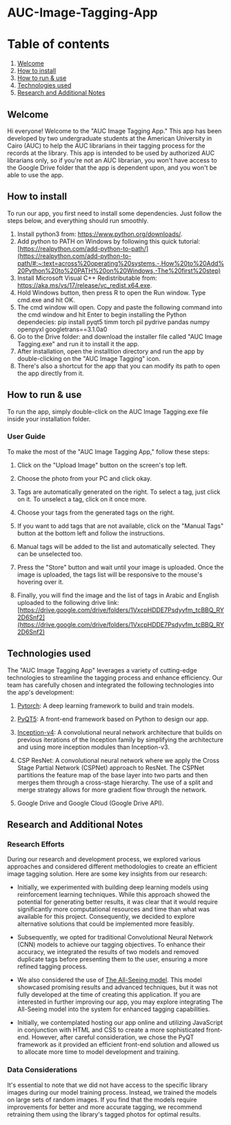 # AUC-Image-Tagging-App

# Table of contents
1. [Welcome](#welcome)
2. [How to install](#install)
3. [How to run & use](#runuse)
4. [Technologies used](#tech)
5. [Research and Additional Notes](#research)

## Welcome <a name="welcome"></a>
Hi everyone! Welcome to the "AUC Image Tagging App." This app has been developed by two undergraduate students at the American University in Cairo (AUC) to help the AUC librarians in their tagging process for the records at the library. This app is intended to be used by authorized AUC librarians only, so if you're not an AUC librarian, you won't have access to the Google Drive folder that the app is dependent upon, and you won't be able to use the app.

## How to install <a name="install"></a>
To run our app, you first need to install some dependencies. Just follow the steps below, and everything should run smoothly.
1. Install python3 from: https://www.python.org/downloads/.
2. Add python to PATH on Windows by following this quick tutorial: [https://realpython.com/add-python-to-path/](https://realpython.com/add-python-to-path/#:~:text=across%20operating%20systems.-,How%20to%20Add%20Python%20to%20PATH%20on%20Windows,-The%20first%20step)
3. Install Microsoft Visual C++ Redistributable from: https://aka.ms/vs/17/release/vc_redist.x64.exe.
4. Hold Windows button, then press R to open the Run window. Type cmd.exe and hit OK.
5. The cmd window will open. Copy and paste the following command into the cmd window and hit Enter to begin installing the Python dependecies:
     pip install pyqt5 timm torch pil pydrive pandas numpy openpyxl googletrans==3.1.0a0
6. Go to the Drive folder:  and download the installer file called "AUC Image Tagging.exe" and run it to install it the app.
7. After installation, open the installtion directory and run the app by double-clicking on the "AUC Image Tagging" icon.
8. There's also a shortcut for the app that you can modify its path to open the app directly from it.

## How to run & use <a name="runuse"></a>
To run the app, simply double-click on the AUC Image Tagging.exe file inside your installation folder.

### User Guide
To make the most of the "AUC Image Tagging App," follow these steps:

1. Click on the "Upload Image" button on the screen's top left.

2. Choose the photo from your PC and click okay.

3. Tags are automatically generated on the right. To select a tag, just click on it. To unselect a tag, click on it once more.

4. Choose your tags from the generated tags on the right.

5. If you want to add tags that are not available, click on the "Manual Tags" button at the bottom left and follow the instructions.

6. Manual tags will be added to the list and automatically selected. They can be unselected too.

7. Press the "Store" button and wait until your image is uploaded. Once the image is uploaded, the tags list will be responsive to the mouse's hovering over it.

8. Finally, you will find the image and the list of tags in Arabic and English uploaded to the following drive link: [https://drive.google.com/drive/folders/1VxcpHDDE7Psdyvfm_tcBBQ_RY2D6Snf2](https://drive.google.com/drive/folders/1VxcpHDDE7Psdyvfm_tcBBQ_RY2D6Snf2)

## Technologies used <a name="tech"></a>
The "AUC Image Tagging App" leverages a variety of cutting-edge technologies to streamline the tagging process and enhance efficiency. Our team has carefully chosen and integrated the following technologies into the app's development:

1. [Pytorch](https://pytorch.org/): A deep learning framework to build and train models.

2. [PyQT5](https://riverbankcomputing.com/software/pyqt/): A front-end framework based on Python to design our app.

3. [Inception-v4](https://arxiv.org/abs/1602.07261): A convolutional neural network architecture that builds on previous iterations of the Inception family by simplifying the architecture and using more inception modules than Inception-v3.

4. CSP ResNet: A convolutional neural network where we apply the Cross Stage Partial Network (CSPNet) approach to ResNet. The CSPNet partitions the feature map of the base layer into two parts and then merges them through a cross-stage hierarchy. The use of a split and merge strategy allows for more gradient flow through the network.

5. Google Drive and Google Cloud (Google Drive API).

## Research and Additional Notes <a name="research"></a>
### Research Efforts
During our research and development process, we explored various approaches and considered different methodologies to create an efficient image tagging solution. Here are some key insights from our research:

- Initially, we experimented with building deep learning models using reinforcement learning techniques. While this approach showed the potential for generating better results, it was clear that it would require significantly more computational resources and time than what was available for this project. Consequently, we decided to explore alternative solutions that could be implemented more feasibly.

- Subsequently, we opted for traditional Convolutional Neural Network (CNN) models to achieve our tagging objectives. To enhance their accuracy, we integrated the results of two models and removed duplicate tags before presenting them to the user, ensuring a more refined tagging process.

- We also considered the use of [The All-Seeing model](https://www.marktechpost.com/2023/08/10/breakthrough-in-the-intersection-of-vision-language-presenting-the-all-seeing-project/). This model showcased promising results and advanced techniques, but it was not fully developed at the time of creating this application. If you are interested in further improving our app, you may explore integrating The All-Seeing model into the system for enhanced tagging capabilities.

- Initially, we contemplated hosting our app online and utilizing JavaScript in conjunction with HTML and CSS to create a more sophisticated front-end. However, after careful consideration, we chose the PyQT framework as it provided an efficient front-end solution and allowed us to allocate more time to model development and training.

### Data Considerations
It's essential to note that we did not have access to the specific library images during our model training process. Instead, we trained the models on large sets of random images. If you find that the models require improvements for better and more accurate tagging, we recommend retraining them using the library's tagged photos for optimal results.
